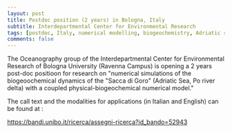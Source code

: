 ```yaml
---
layout: post
title: Postdoc position (2 years) in Bologna, Italy
subtitle: Interdepartmental Center for Environmental Research
tags: [postdoc, Italy, numerical modelling, biogeochemistry, Adriatic sea]
comments: false
---
```

The Oceanography group of the Interdepartmental Center for Environmental Research of Bologna University (Ravenna Campus) is opening a 2 years post-doc positioon for research on "numerical simulations of the biogeoochemical dynamics of the "Sacca di Goro" (Adriatic Sea, Po river delta) with a coupled physical-biogeochemical numerical model."

The call text and the modalities for applications (in Italian and English) can be found at :

https://bandi.unibo.it/ricerca/assegni-ricerca?id_bando=52943
